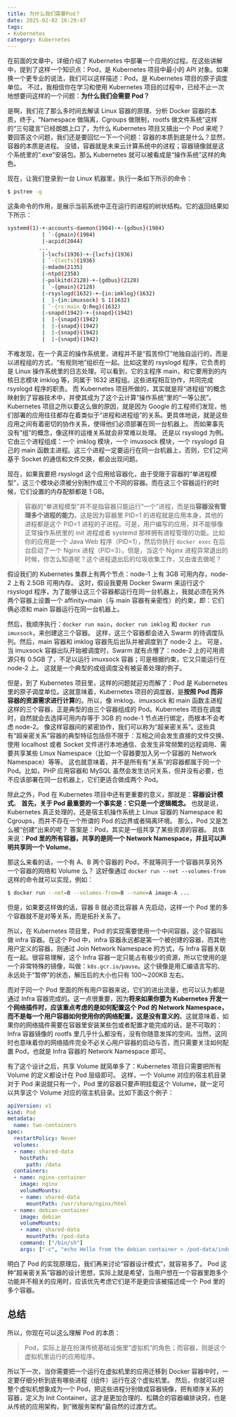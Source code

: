 ```yaml
---
title: 为什么我们需要Pod？
date: 2025-02-02 16:29:47
tags: 
- Kubernetes
category: Kubernetes
---
```


在前面的文章中，详细介绍了 Kubernetes 中部署一个应用的过程。在这些讲解中，提到了这样一个知识点：Pod，是 Kubernetes 项目中最小的 API 对象。如果换一个更专业的说法，我们可以这样描述：Pod，是 Kubernetes 项目的原子调度单位。
不过，我相信你在学习和使用 Kubernetes 项目的过程中，已经不止一次地想要问这样的一个问题：**为什么我们会需要 Pod？**
<!-- more -->
是啊，我们花了那么多时间去解读 Linux 容器的原理、分析 Docker 容器的本质，终于，“Namespace 做隔离，Cgroups 做限制，rootfs 做文件系统”这样的“三句箴言”已经朗朗上口了，为什么 Kubernetes 项目又搞出一个 Pod 来呢？
要回答这个问题，我们还是要回忆一下一个问题：容器的本质到底是什么？显然，容器的本质是进程。
没错，容器就是未来云计算系统中的进程；容器镜像就是这个系统里的“.exe”安装包。那么 Kubernetes 就可以被看成是“操作系统”这样的角色。

现在，让我们登录到一台 Linux 机器里，执行一条如下所示的命令：
```bash
$ pstree -g
```
这条命令的作用，是展示当前系统中正在运行的进程的树状结构。它的返回结果如下所示：
```bash
systemd(1)-+-accounts-daemon(1984)-+-{gdbus}(1984)
           | `-{gmain}(1984)
           |-acpid(2044)
          ...      
           |-lxcfs(1936)-+-{lxcfs}(1936)
           | `-{lxcfs}(1936)
           |-mdadm(2135)
           |-ntpd(2358)
           |-polkitd(2128)-+-{gdbus}(2128)
           | `-{gmain}(2128)
           |-rsyslogd(1632)-+-{in:imklog}(1632)
           |  |-{in:imuxsock) S 1(1632)
           | `-{rs:main Q:Reg}(1632)
           |-snapd(1942)-+-{snapd}(1942)
           |  |-{snapd}(1942)
           |  |-{snapd}(1942)
           |  |-{snapd}(1942)
           |  |-{snapd}(1942)
```
不难发现，在一个真正的操作系统里，进程并不是“孤苦伶仃”地独自运行的，而是以进程组的方式，“有规则地”组织在一起。比如这里的 rsyslogd 程序，它负责的是 Linux 操作系统里的日志处理。可以看到，它的主程序 main，和它要用到的内核日志模块 imklog 等，同属于 1632 进程组。这些进程相互协作，共同完成 rsyslogd 程序的职责。
而 Kubernetes 项目所做的，其实就是将“进程组”的概念映射到了容器技术中，并使其成为了这个云计算“操作系统”里的“一等公民”。
Kubernetes 项目之所以要这么做的原因，就是因为 Google 的工程师们发现，他们部署的应用往往都存在着类似于“进程和进程组”的关系。更具体地说，就是这些应用之间有着密切的协作关系，使得他们必须部署在同一台机器上。
而如果事先没有“组”的概念，像这样的运维关系就会非常难以处理。
还是以 rsyslogd 为例。它由三个进程组成：一个 imklog 模块，一个 imuxsock 模块，一个 rsyslogd 自己的 main 函数主进程。这三个进程一定要运行在同一台机器上，否则，它们之间基于 Socket 的通信和文件交换，都会出现问题。

现在，如果我要把 rsyslogd 这个应用给容器化，由于受限于容器的“单进程模型”，这三个模块必须被分别制作成三个不同的容器。而在这三个容器运行的时候，它们设置的内存配额都是 1 GB。
> 容器的“单进程模型”并不是指容器只能运行“一个”进程，而是指**容器没有管理多个进程的能力**。这是因为容器里 PID=1 的进程就是应用本身，其他的进程都是这个 PID=1 进程的子进程。可是，用户编写的应用，并不能够像正常操作系统里的 init 进程或者 systemd 那样拥有进程管理的功能。比如你的应用是一个 Java Web 程序（PID=1），然后你执行 `docker exec` 在后台启动了一个 Nginx 进程（PID=3）。但是，当这个 Nginx 进程异常退出的时候，你怎么知道呢？这个进程退出后的垃圾收集工作，又由谁去做呢？

假设我们的 Kubernetes 集群上有两个节点：node-1 上有 3GB 可用内存，node-2 上有 2.5GB 可用内存。
这时，假设我要用 Docker Swarm 来运行这个 rsyslogd 程序，为了能够让这三个容器都运行在同一台机器上，我就必须在另外两个容器上设置一个 affinity=main（与 main 容器有亲密性）的约束，即：它们俩必须和 main 容器运行在同一台机器上。

然后，我顺序执行：`docker run main`，`docker run imklog` 和 `docker run imuxsock`，来创建这三个容器。
这样，这三个容器都会进入 Swarm 的待调度队列。然后，main 容器和 imklog 容器先后出队并被调度到了 node-2 上。
可是，当 imuxsock 容器出队开始被调度时，Swarm 就有点懵了：node-2 上的可用资源只有 0.5GB 了，不足以运行 imuxsock 容器；可是根据约束，它又只能运行在 node-2 上。
这就是一个典型的成组调度没有被妥善处理的例子。

但是，到了 Kubernetes 项目里，这样的问题就迎刃而解了：Pod 是 Kubernetes 里的原子调度单位。这就意味着，Kubernetes 项目的调度器，是**按照 Pod 而非容器的资源需求进行计算**的。所以，像 imklog、imuxsock 和 main 函数主进程这样的三个容器，正是典型的由三个容器组成的 Pod。Kubernetes 项目在调度时，自然就会去选择可用内存等于 3GB 的 node-1 节点进行绑定，而根本不会考虑 node-2。
像这样容器间的紧密协作，我们可以称为“超亲密关系”。这些具有“超亲密关系”容器的典型特征包括但不限于：互相之间会发生直接的文件交换、使用 localhost 或者 Socket 文件进行本地通信、会发生非常频繁的远程调用、需要共享某些 Linux Namespace（比如一个容器要加入另一个容器的 Network Namespace）等等。
这也就意味着，并不是所有有“关系”的容器都属于同一个 Pod。比如，PHP 应用容器和 MySQL 虽然会发生访问关系，但并没有必要，也不应该部署在同一台机器上，它们更适合做成两个 Pod。


除此之外，Pod 在 Kubernetes 项目中还有更重要的意义，那就是：**容器设计模式**。
**首先，关于 Pod 最重要的一个事实是：它只是一个逻辑概念。**
也就是说，Kubernetes 真正处理的，还是宿主机操作系统上 Linux 容器的 Namespace 和 Cgroups，而并不存在一个所谓的 Pod 的边界或者隔离环境。
那么，Pod 又是怎么被“创建”出来的呢？
答案是：Pod，其实是一组共享了某些资源的容器。
具体来说：**Pod 里的所有容器，共享的是同一个 Network Namespace，并且可以声明共享同一个 Volume**。

那这么来看的话，一个有 A、B 两个容器的 Pod，不就等同于一个容器共享另外一个容器的网络和 Volume 么？
这好像通过 `docker run --net --volumes-from` 这样的命令就可以实现，例如：
```bash
$ docker run --net=B --volumes-from=B --name=A image-A ...
```
但是，如果要这样做的话，容器 B 就必须比容器 A 先启动，这样一个 Pod 里的多个容器就不是对等关系，而是拓扑关系了。

所以，在 Kubernetes 项目里，Pod 的实现需要使用一个中间容器，这个容器叫做 infra 容器。在这个 Pod 中，infra 容器永远都是第一个被创建的容器，而其他用户定义的容器，则通过 Join Network Namespace 的方式，与 Infra 容器关联在一起。很容易理解，这个 Infra 容器一定只能占有极少的资源，所以它使用的是一个非常特殊的镜像，叫做：`k8s.gcr.io/pause`。这个镜像是用汇编语言写的、永远处于“暂停”的状态，解压后的大小也只有 100～200KB 左右。

而对于同一个 Pod 里面的所有用户容器来说，它们的进出流量，也可以认为都是通过 Infra 容器完成的。这一点很重要，因为**将来如果你要为 Kubernetes 开发一个网络插件时，应该重点考虑的是如何配置这个 Pod 的 Network Namespace，而不是每一个用户容器如何使用你的网络配置，这是没有意义的**。这就意味着，如果你的网络插件需要在容器里安装某些包或者配置才能完成的话，是不可取的：Infra 容器镜像的 rootfs 里几乎什么都没有，没有你随意发挥的空间。当然，这同时也意味着你的网络插件完全不必关心用户容器的启动与否，而只需要关注如何配置 Pod，也就是 Infra 容器的 Network Namespace 即可。

有了这个设计之后，共享 Volume 就简单多了：Kubernetes 项目只需要把所有 Volume 的定义都设计在 Pod 层级即可。
这样，一个 Volume 对应的宿主机目录对于 Pod 来说就只有一个，Pod 里的容器只要声明挂载这个 Volume，就一定可以共享这个 Volume 对应的宿主机目录。比如下面这个例子：
```yaml
apiVersion: v1
kind: Pod
metadata:
  name: two-containers
spec:
  restartPolicy: Never
  volumes:
  - name: shared-data
    hostPath:      
      path: /data
  containers:
  - name: nginx-container
    image: nginx
    volumeMounts:
    - name: shared-data
      mountPath: /usr/share/nginx/html
  - name: debian-container
    image: debian
    volumeMounts:
    - name: shared-data
      mountPath: /pod-data
    command: ["/bin/sh"]
    args: ["-c", "echo Hello from the debian container > /pod-data/index.html"]
```

明白了 Pod 的实现原理后，我们再来讨论“容器设计模式”，就容易多了。
Pod 这种“超亲密关系”容器的设计思想，实际上就是希望，当用户想在一个容器里跑多个功能并不相关的应用时，应该优先考虑它们是不是更应该被描述成一个 Pod 里的多个容器。

## 总结
所以，你现在可以这么理解 Pod 的本质：
> Pod，实际上是在扮演传统基础设施里”虚拟机“的角色；而容器，则是这个虚拟机里运行的应用程序。

所以下一次，当你需要把一个运行在虚拟机里的应用迁移到 Docker 容器中时，一定要仔细分析到底有哪些进程（组件）运行在这个虚拟机里。
然后，你就可以把整个虚拟机想象成为一个 Pod，把这些进程分别做成容器镜像，把有顺序关系的容器，定义为 Init Container。这才是更加合理的、松耦合的容器编排诀窍，也是从传统的应用架构，到”微服务架构“最自然的过渡方式。
